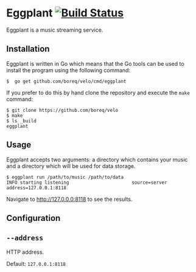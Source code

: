 # Eggplant [![Build Status](https://travis-ci.com/boreq/eggplant.svg?branch=master)](https://travis-ci.com/boreq/eggplant)

Eggplant is a music streaming service.

## Installation

Eggplant is written in Go which means that the Go tools can be used to install
the program using the following command:

    $  go get github.com/boreq/velo/cmd/eggplant

If you prefer to do this by hand clone the repository and execute the `make`
command:

    $ git clone https://github.com/boreq/velo
    $ make
    $ ls _build
    eggplant

## Usage

Eggplant accepts two arguments: a directory which contains your music and a
directory which will be used for data storage.

    $ eggplant run /path/to/music /path/to/data
    INFO starting listening                       source=server address=127.0.0.1:8118

Navigate to http://127.0.0.0:8118 to see the results.

## Configuration

## `--address`

HTTP address.

Default: `127.0.0.1:8118`
